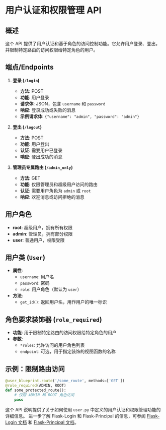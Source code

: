 # 用户认证和权限管理 API

## 概述

这个 API 提供了用户认证和基于角色的访问控制功能。它允许用户登录、登出，并限制特定路由的访问权限给特定角色的用户。

## 端点/Endpoints

1. **登录 (`/login`)**
   - **方法**: POST
   - **功能**: 用户登录
   - **请求体**: JSON，包含 `username` 和 `password`
   - **响应**: 登录成功或失败的消息
   - **示例请求体**: `{"username": "admin", "password": "admin"}`

2. **登出 (`/logout`)**
   - **方法**: POST
   - **功能**: 用户登出
   - **认证**: 需要用户已登录
   - **响应**: 登出成功的消息

3. **管理员专属路由 (`/admin_only`)**
   - **方法**: GET
   - **功能**: 仅限管理员和超级用户访问的路由
   - **认证**: 需要用户角色为 `admin` 或 `root`
   - **响应**: 欢迎消息或访问拒绝的消息

## 用户角色

- **root**: 超级用户，拥有所有权限
- **admin**: 管理员，拥有部分权限
- **user**: 普通用户，权限受限

## 用户类 (`User`)

- **属性**:
  - `username`: 用户名
  - `password`: 密码
  - `role`: 用户角色（默认为 `user`）
- **方法**:
  - `get_id()`: 返回用户名，用作用户的唯一标识

## 角色要求装饰器 (`role_required`)

- **功能**: 用于限制特定路由的访问权限给特定角色的用户
- **参数**:
  - `*roles`: 允许访问的用户角色列表
  - `endpoint`: 可选，用于指定装饰的视图函数的名称

## 示例：限制路由访问

```python
@user_blueprint.route('/some_route', methods=['GET'])
@role_required(ADMIN, ROOT)
def some_protected_route():
    # 仅限 ADMIN 和 ROOT 角色访问
    pass
```

这个 API 说明提供了关于如何使用 `user.py` 中定义的用户认证和权限管理功能的详细信息。
进一步了解 Flask-Login 和 Flask-Principal 的信息，可参阅 [Flask-Login 文档](https://flask-login.readthedocs.io/en/latest/) 和 [Flask-Principal 文档](https://pythonhosted.org/Flask-Principal/)。
